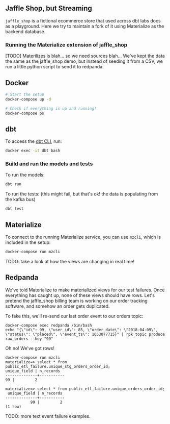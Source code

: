 ## Jaffle Shop, but Streaming

`jaffle_shop` is a fictional ecommerce store that used across dbt labs docs as a playground. Here we try to maintain a fork of it using Materialize as the backend database. 

### Running the Materialize extension of jaffle_shop
[TODO]
Materilizes is blah... so we need sources blah...
We've kept the data the same as the jaffle_shop demo, but instead of seeding it from a CSV, we run a little python script to send it to redpanda. 

## Docker

```bash
# Start the setup
docker-compose up -d

# Check if everything is up and running!
docker-compose ps
```

## dbt
To access the [dbt CLI](https://docs.getdbt.com/dbt-cli/cli-overview), run:

```bash
docker exec -it dbt bash
```

### Build and run the models and tests
To run the models:

```bash
dbt run
```

To run the tests: (this might fail, but that's ok! the data is populating from the kafka bus)

```bash
dbt test
```
## Materialize

To connect to the running Materialize service, you can use `mzcli`, which is included in the setup:

```bash
docker-compose run mzcli
```

TODO: take a look at how the views are changing in real time! 

## Redpanda

We've told Materialize to make materialized views for our test failures. Once everything has caught up, none of these views should have rows. 
Let's pretend the jaffle_shop billing team is working on our order tracking software, and somehow an order gets duplicated.

To fake this, we'll re-send our last order event to our orders topic:
```
docker-compose exec redpanda /bin/bash
echo "{\"id\": 99, \"user_id\": 85, \"order_date\": \"2018-04-09\", \"status\": \"placed\", \"event_ts\": 1653077715}" | rpk topic produce raw_orders --key "99"
```
Oh no! We've got rows! 
```
docker-compose run mzcli
materialize=> select * from public_etl_failure.unique_stg_orders_order_id;
unique_field | n_records
--------------+-----------
99 |         2

materialize=> select * from public_etl_failure.unique_orders_order_id;
 unique_field | n_records
--------------+-----------
           99 |         2
(1 row)
```

TODO: more text event failure examples.